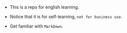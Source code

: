 * This is a repo for english learning.

* Notice that it is for self-learning, `not for business use`.

* Get familiar with `MarkDown`.

